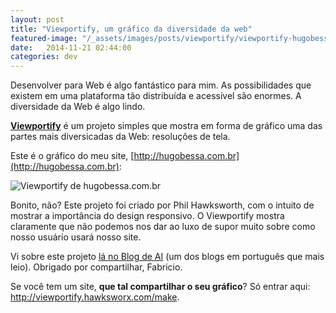 ```yaml
---
layout: post
title: "Viewportify, um gráfico da diversidade da web"
featured-image: "/_assets/images/posts/viewportify/viewportify-hugobessa.com.br.jpg"
date:   2014-11-21 02:44:00
categories: dev
---
```


Desenvolver para Web é algo fantástico para mim. As possibilidades que existem em uma plataforma tão distribuída e acessível são enormes. A diversidade da Web é algo lindo. 

[**Viewportify**](http://viewportify.hawksworx.com) é um projeto simples que mostra em forma de gráfico uma das partes mais diversicadas da Web: resoluções de tela.

<!--more-->

Este é o gráfico do meu site, [http://hugobessa.com.br](http://hugobessa.com.br):

<p class="element element--wide">
    <img src="{{ site.baseurl }}/_assets/images/posts/viewportify/viewportify.png" alt="Viewportify de hugobessa.com.br">
</p>

Bonito, não? Este projeto foi criado por Phil Hawksworth, com o intuito de mostrar a importância do design responsivo. O Viewportify mostra claramente que não podemos nos dar ao luxo de supor muito sobre como nosso usuário usará nosso site.

Vi sobre este projeto [lá no Blog de AI](http://arquiteturadeinformacao.com/responsive-design/viewportify-um-lembrete-sobre-a-importancia-do-design-responsivo/) (um dos blogs em português que mais leio). Obrigado por compartilhar, Fabricio.

Se você tem um site, **que tal compartilhar o seu gráfico**? Só entrar aqui: http://viewportify.hawksworx.com/make.

